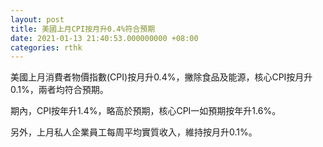 ```yaml
---
layout: post
title: 美國上月CPI按月升0.4%符合預期
date: 2021-01-13 21:40:53.000000000 +08:00
categories: rthk
---
```


美國上月消費者物價指數(CPI)按月升0.4%，撇除食品及能源，核心CPI按月升0.1%，兩者均符合預期。

期內，CPI按年升1.4%，略高於預期，核心CPI一如預期按年升1.6%。

另外，上月私人企業員工每周平均實質收入，維持按月升0.1%。
